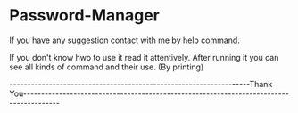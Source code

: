 # Password-Manager

If you have any suggestion contact with me by help command.


If you don't know hwo to use it read it attentively. After running it you can see all kinds of command and their use. (By printing)

-------------------------------------------------------------------Thank You----------------------------------------------------------------------------------------
